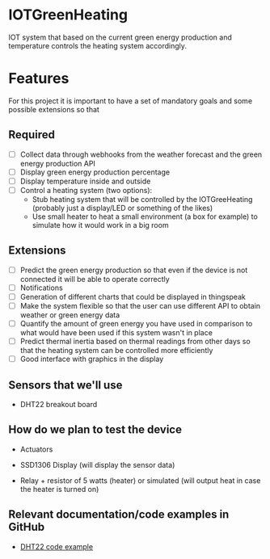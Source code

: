 # IOTGreenHeating
IOT system that based on the current green energy production and temperature controls the heating system accordingly.


# Features

For this project it is important to have a set of mandatory goals and some possible extensions so that

## Required

* [ ] Collect data through webhooks from the weather forecast and the green energy production API
* [ ] Display green energy production percentage
* [ ] Display temperature inside and outside
* [ ] Control a heating system (two options):
  * Stub heating system that will be controlled by the IOTGreeHeating (probably just a display/LED or something of the likes)
  * Use small heater to heat a small environment (a box for example) to simulate how it would work in a big room

## Extensions

* [ ] Predict the green energy production so that even if the device is not connected it will be able to operate correctly
* [ ] Notifications
* [ ] Generation of different charts that could be displayed in thingspeak
* [ ] Make the system flexible so that the user can use different API to obtain weather or green energy data
* [ ] Quantify the amount of green energy you have used in comparison to what would have been used if this system wasn't in place
* [ ] Predict thermal inertia based on thermal readings from other days so that the heating system can be controlled more efficiently
* [ ] Good interface with graphics in the display

## Sensors that we'll use

* DHT22 breakout board

## How do we plan to test the device

* Actuators
* SSD1306 Display (will display the sensor data)

* Relay + resistor of 5 watts (heater) or simulated (will output heat in case the heater is turned on)

## Relevant documentation/code examples in GitHub

* [DHT22 code example](https://github.com/piettetech/PietteTech_DHT)

